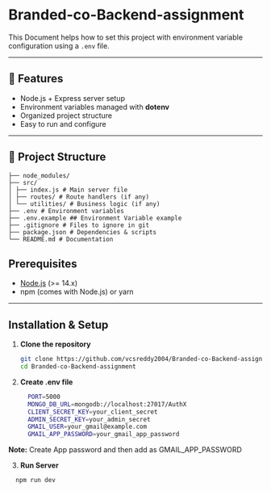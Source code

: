 # Branded-co-Backend-assignment

This Document helps how to set this project with environment variable configuration using a `.env` file.

---

## 📌 Features
- Node.js + Express server setup  
- Environment variables managed with **dotenv**  
- Organized project structure  
- Easy to run and configure  

---

## 📂 Project Structure

```
├── node_modules/
├── src/
│ ├── index.js # Main server file
│ ├── routes/ # Route handlers (if any)
│ └── utilities/ # Business logic (if any)
├── .env # Environment variables
├── .env.example ## Environment Variable example
├── .gitignore # Files to ignore in git
├── package.json # Dependencies & scripts
└── README.md # Documentation
```
## Prerequisites
- [Node.js](https://nodejs.org/) (>= 14.x)  
- npm (comes with Node.js) or yarn  

---

## Installation & Setup

1. **Clone the repository**
   ```bash
   git clone https://github.com/vcsreddy2004/Branded-co-Backend-assignment.git
   cd Branded-co-Backend-assignment
   ```
2. **Create .env file**
    ```bash
      PORT=5000
      MONGO_DB_URL=mongodb://localhost:27017/AuthX
      CLIENT_SECRET_KEY=your_client_secret
      ADMIN_SECRET_KEY=your_admin_secret
      GMAIL_USER=your_gmail@example.com
      GMAIL_APP_PASSWORD=your_gmail_app_password
    ```
**Note:** Create App password and then add as GMAIL_APP_PASSWORD

3. **Run Server**
  ```bash
    npm run dev
  ```
